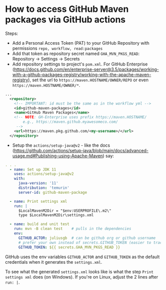 # How to access GitHub Maven packages via GitHub actions

Steps:

- Add a Personal Access Token (PAT) to your GitHub Repository with permissions `repo, workflow, read:packages`
- Add that token as repository secret named `GHA_MVN_PKGS_READ`: Repository -> Settings -> Secrets
- Add repository settings to project's `pom.xml`. For GitHub Enterprise (<https://docs.github.com/en/enterprise-server@3.5/packages/working-with-a-github-packages-registry/working-with-the-apache-maven-registry>), set the url to `https://maven.HOSTNAME/OWNER/REPO` or even `https://maven.HOSTNAME/OWNER/*`.

```xml
...
  <repository>
    <!-- IMPORTANT: id must be the same as in the workflow yml -->
    <id>github-maven-packages</id>
    <name>GitHub Maven Packages</name>
    <!-- NOTE: GH-Enterprise uses prefix https://maven.HOSTNAME/
        e.g., https://maven.github.myawesomeco.com/ 
     -->
    <url>https://maven.pkg.github.com/<my-username>/</url> 
  </repository>
```

- Setup the `actions/setup-java@v2` - like the docs (<https://github.com/actions/setup-java/blob/main/docs/advanced-usage.md#Publishing-using-Apache-Maven>) say:

```yml
. . .
  - name: Set up JDK 11
    uses: actions/setup-java@v2
    with:
      java-version: '11'
      distribution: 'temurin'
      server-id: github-maven-package

  - name: Print settings xml
    run: |
      $LocalMavenM2Dir = "$env:USERPROFILE\.m2\"
      type $LocalMavenM2Dir\settings.xml

  - name: build and unit test
    run: mvn -B clean test    # pulls in the dependencies
    env:
      GITHUB_ACTOR: juliusgb  # can be github org or github username
      # prefer your own instead of secrets.GITHUB_TOKEN (easier to track and can access private repos)
      GITHUB_TOKEN: ${{ secrets.GHA_MVN_PKGS_READ }}
```

GitHub uses the env variables `GITHUB_ACTOR` and `GITHUB_TOKEN` as the default credentials when it generates the `settings.xml`.

To see what the generated `settings.xml` looks like is what the step `Print settings xml` does (on Windows).
If you're on Linux, adjust the 2 lines after `run: |`.
